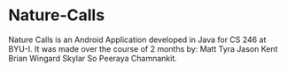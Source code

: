# Nature-Calls


Nature Calls is an Android Application developed in Java for CS 246 at BYU-I. 
It was made over the course of 2 months by: 
  Matt Tyra 
  Jason Kent
  Brian Wingard
  Skylar So
  Peeraya Chamnankit.
